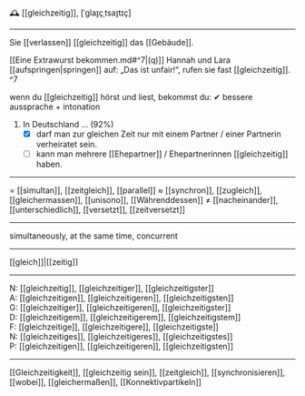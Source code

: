 🕰️ [[gleichzeitig]], [ˈɡlaɪ̯çˌtsaɪ̯tɪç]

---
Sie [[verlassen]] [[gleichzeitig]] das [[Gebäude]].

[[Eine Extrawurst bekommen.md#^7|(q)]] Hannah und Lara [[aufspringen|springen]] auf: „Das ist unfair!“, rufen sie fast [[gleichzeitig]]. ^7

wenn du [[gleichzeitig]] hörst und liest, bekommst du:
✔ bessere aussprache + intonation

1. In Deutschland … (92%)
	- [x] darf man zur gleichen Zeit nur mit einem Partner / einer Partnerin verheiratet sein.
	- [ ] kann man mehrere [[Ehepartner]] / Ehepartnerinnen [[gleichzeitig]] haben.

---
= [[simultan]], [[zeitgleich]], [[parallel]]
≈ [[synchron]], [[zugleich]], [[gleichermassen]], [[unisono]], [[Währenddessen]]
≠ [[nacheinander]], [[unterschiedlich]], [[versetzt]], [[zeitversetzt]]

---
simultaneously, at the same time, concurrent

---
[[gleich]]|[[zeitig]]

---
N: [[gleichzeitig]], [[gleichzeitiger]], [[gleichzeitigster]]  
A: [[gleichzeitigen]], [[gleichzeitigeren]], [[gleichzeitigsten]]  
G: [[gleichzeitiger]], [[gleichzeitigeren]], [[gleichzeitigster]]  
D: [[gleichzeitigem]], [[gleichzeitigerem]], [[gleichzeitigstem]]  
F: [[gleichzeitige]], [[gleichzeitigere]], [[gleichzeitigste]]  
N: [[gleichzeitiges]], [[gleichzeitigeres]], [[gleichzeitigstes]]  
P: [[gleichzeitigen]], [[gleichzeitigeren]], [[gleichzeitigsten]]  

---
[[Gleichzeitigkeit]], [[gleichzeitig sein]], [[zeitgleich]], [[synchronisieren]], [[wobei]], [[gleichermaßen]], [[Konnektivpartikeln]]